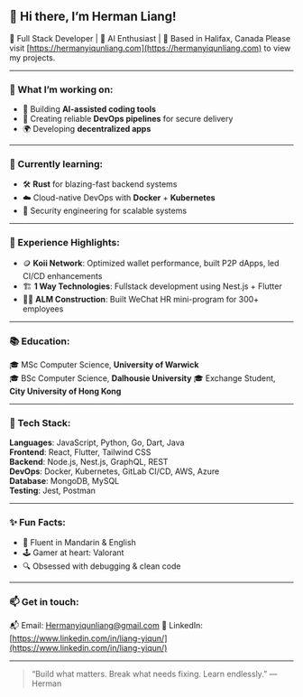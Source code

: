 ## 👋 Hi there, I’m Herman Liang!

🚀 Full Stack Developer | 🧠 AI Enthusiast | 📍 Based in Halifax, Canada
Please visit [https://hermanyiqunliang.com](https://hermanyiqunliang.com) to view my projects. 

---

### 🔭 What I’m working on:
- 🧠 Building **AI-assisted coding tools**
- 🧪 Creating reliable **DevOps pipelines** for secure delivery
- 🌍 Developing **decentralized apps**


---

### 🌱 Currently learning:
- 🛠️ **Rust** for blazing-fast backend systems
- ☁️ Cloud-native DevOps with **Docker** + **Kubernetes**
- 🔐 Security engineering for scalable systems

---

### 💼 Experience Highlights:
- 🪙 **Koii Network**: Optimized wallet performance, built P2P dApps, led CI/CD enhancements
- 🏗️ **1 Way Technologies**: Fullstack development using Nest.js + Flutter
- 👷‍♂️ **ALM Construction**: Built WeChat HR mini-program for 300+ employees

---

### 📚 Education:
🎓 MSc Computer Science, **University of Warwick**  
🎓 BSc Computer Science, **Dalhousie University**
🎓 Exchange Student, **City University of Hong Kong** 

---

### 🧰 Tech Stack:
**Languages**: JavaScript, Python, Go, Dart, Java  
**Frontend**: React, Flutter, Tailwind CSS  
**Backend**: Node.js, Nest.js, GraphQL, REST  
**DevOps**: Docker, Kubernetes, GitLab CI/CD, AWS, Azure  
**Database**: MongoDB, MySQL  
**Testing**: Jest, Postman

---

### ✨ Fun Facts:
- 💬 Fluent in Mandarin & English  
- 🕹️ Gamer at heart: Valorant  
- 🔍 Obsessed with debugging & clean code

---

### 📫 Get in touch:
📬 Email: Hermanyiqunliang@gmail.com
🔗 LinkedIn: [https://www.linkedin.com/in/liang-yiqun/](https://www.linkedin.com/in/liang-yiqun/)  


---

> “Build what matters. Break what needs fixing. Learn endlessly.” — Herman

